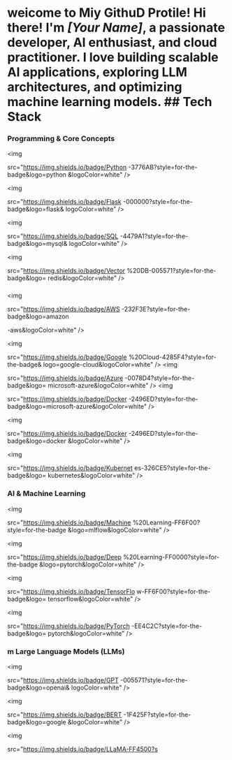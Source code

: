 # weicome to Miy GithuD Protile! Hi there! I'm *[Your Name]*, a passionate developer, Al enthusiast, and cloud practitioner. I love building scalable Al applications, exploring LLM architectures, and optimizing machine learning models. ## Tech Stack

### Programming & Core Concepts

<p align="left">

<img

src="https://img.shields.io/badge/Python -3776AB?style=for-the-badge&logo=python &logoColor=white" />

<img

src="https://img.shields.io/badge/Flask -000000?style=for-the-badge&logo=flask& logoColor=white" />

<img

src="https://img.shields.io/badge/SQL -4479A1?style=for-the-badge&logo=mysql& logoColor=white" />

<img

src="https://img.shields.io/badge/Vector %20DB-005571?style=for-the-badge&logo= redis&logoColor=white" />

</p>

###

<p align="left">

<img

src="https://img.shields.io/badge/AWS -232F3E?style=for-the-badge&logo=amazon

-aws&logoColor=white" />

<img

src="https://img.shields.io/badge/Google %20Cloud-4285F4?style=for-the-badge& logo=google-cloud&logoColor=white" /> <img

src="https://img.shields.io/badge/Azure -0078D4?style=for-the-badge&logo= microsoft-azure&logoColor=white" /> <img

src="https://img.shields.io/badge/Docker -2496ED?style=for-the-badge&logo=microsoft-azure&logoColor=white" />

<img

src="https://img.shields.io/badge/Docker -2496ED?style=for-the-badge&logo=docker &logoColor=white" />

<img

src="https://img.shields.io/badge/Kubernet es-326CE5?style=for-the-badge&logo= kubernetes&logoColor=white" />

</p>

### Al & Machine Learning

<p align="left">

<img

src="https://img.shields.io/badge/Machine %20Learning-FF6F00?style=for-the-badge &logo=mlflow&logoColor=white" />

<img

src="https://img.shields.io/badge/Deep %20Learning-FF0000?style=for-the-badge &logo=pytorch&logoColor=white" />

<img

src="https://img.shields.io/badge/TensorFlo w-FF6F00?style=for-the-badge&logo= tensorflow&logoColor=white" />

<img

src="https://img.shields.io/badge/PyTorch -EE4C2C?style=for-the-badge&logo= pytorch&logoColor=white" />

</p>

### m Large Language Models (LLMs) <p align="left">

<img

src="https://img.shields.io/badge/GPT -005571?style=for-the-badge&logo=openai& logoColor=white" />

<img

src="https://img.shields.io/badge/BERT -1F425F?style=for-the-badge&logo=google &logoColor=white" />

<img

src="https://img.shields.io/badge/LLaMA-FF4500?s
